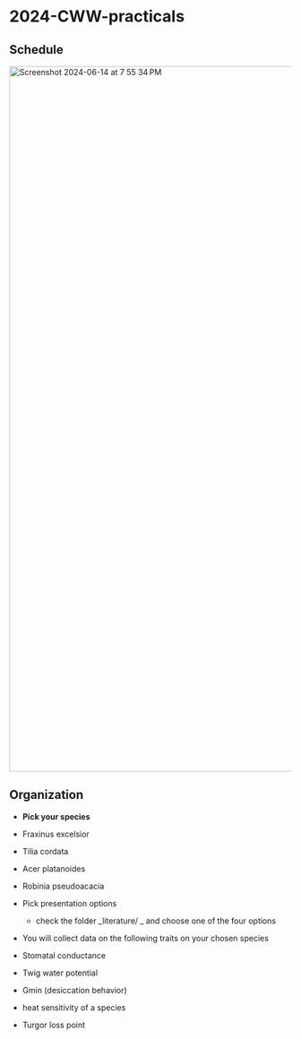 # 2024-CWW-practicals

## Schedule
<img width="1260" alt="Screenshot 2024-06-14 at 7 55 34 PM" src="https://github.com/sharathsp93/2024-CWW-practicals/assets/33393353/a791886f-1f1b-45d9-adee-7ab795c46e69">


## Organization

* **Pick your species**
 * Fraxinus excelsior
 * Tilia cordata
 * Acer platanoides
 * Robinia pseudoacacia

* Pick presentation options
  * check the folder _literature/ _ and choose one of the four options

* You will collect data on the following traits on your chosen species
 * Stomatal conductance
 * Twig water potential
 * Gmin (desiccation behavior)
 * heat sensitivity of a species
 * Turgor loss point


